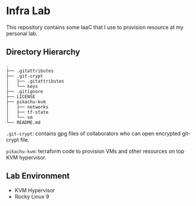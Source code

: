# Infra Lab
This repository contains some IaaC that I use to provision resource at my personal lab.

## Directory Hierarchy

```
.
├── .gitattributes
├── .git-crypt
│   ├── .gitattributes
│   └── keys
├── .gitignore
├── LICENSE
├── pikachu-kvm
│   ├── networks
│   ├── tf-state
│   └── vm
└── README.md
```

`.git-crypt`: contains gpg files of collaborators who can open encrypted git-crypt file.

`pikachu-kvm`: terraform code to provision VMs and other resources on top KVM hypervisor.

## Lab Environment
- KVM Hypervisor
- Rocky Linux 9